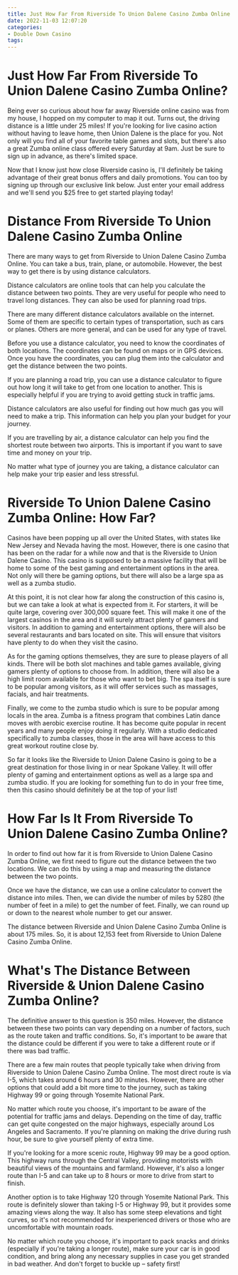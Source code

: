 ```yaml
---
title: Just How Far From Riverside To Union Dalene Casino Zumba Online
date: 2022-11-03 12:07:20
categories:
- Double Down Casino
tags:
---
```



#  Just How Far From Riverside To Union Dalene Casino Zumba Online?

Being ever so curious about how far away Riverside online casino was from my house, I hopped on my computer to map it out. Turns out, the driving distance is a little under 25 miles! If you're looking for live casino action without having to leave home, then Union Dalene is the place for you. Not only will you find all of your favorite table games and slots, but there's also a great Zumba online class offered every Saturday at 9am. Just be sure to sign up in advance, as there's limited space.

Now that I know just how close Riverside casino is, I'll definitely be taking advantage of their great bonus offers and daily promotions. You can too by signing up through our exclusive link below. Just enter your email address and we'll send you $25 free to get started playing today!

#  Distance From Riverside To Union Dalene Casino Zumba Online

There are many ways to get from Riverside to Union Dalene Casino Zumba Online. You can take a bus, train, plane, or automobile. However, the best way to get there is by using distance calculators.

Distance calculators are online tools that can help you calculate the distance between two points. They are very useful for people who need to travel long distances. They can also be used for planning road trips.

There are many different distance calculators available on the internet. Some of them are specific to certain types of transportation, such as cars or planes. Others are more general, and can be used for any type of travel.

Before you use a distance calculator, you need to know the coordinates of both locations. The coordinates can be found on maps or in GPS devices. Once you have the coordinates, you can plug them into the calculator and get the distance between the two points.

If you are planning a road trip, you can use a distance calculator to figure out how long it will take to get from one location to another. This is especially helpful if you are trying to avoid getting stuck in traffic jams.

Distance calculators are also useful for finding out how much gas you will need to make a trip. This information can help you plan your budget for your journey.

If you are travelling by air, a distance calculator can help you find the shortest route between two airports. This is important if you want to save time and money on your trip.

No matter what type of journey you are taking, a distance calculator can help make your trip easier and less stressful.

#  Riverside To Union Dalene Casino Zumba Online: How Far?

Casinos have been popping up all over the United States, with states like New Jersey and Nevada having the most. However, there is one casino that has been on the radar for a while now and that is the Riverside to Union Dalene Casino. This casino is supposed to be а massive facility that will be home to some of the best gaming and entertainment options in the area. Not only will there be gaming options, but there will also be a large spa as well as a zumba studio.

At this point, it is not clear how far along the construction of this casino is, but we can take a look at what is expected from it. For starters, it will be quite large, covering over 300,000 square feet. This will make it one of the largest casinos in the area and it will surely attract plenty of gamers and visitors. In addition to gaming and entertainment options, there will also be several restaurants and bars located on site. This will ensure that visitors have plenty to do when they visit the casino.

As for the gaming options themselves, they are sure to please players of all kinds. There will be both slot machines and table games available, giving gamers plenty of options to choose from. In addition, there will also be a high limit room available for those who want to bet big. The spa itself is sure to be popular among visitors, as it will offer services such as massages, facials, and hair treatments.

Finally, we come to the zumba studio which is sure to be popular among locals in the area. Zumba is a fitness program that combines Latin dance moves with aerobic exercise routine. It has become quite popular in recent years and many people enjoy doing it regularly. With a studio dedicated specifically to zumba classes, those in the area will have access to this great workout routine close by.

So far it looks like the Riverside to Union Dalene Casino is going to be a great destination for those living in or near Spokane Valley. It will offer plenty of gaming and entertainment options as well as a large spa and zumba studio. If you are looking for something fun to do in your free time, then this casino should definitely be at the top of your list!

#  How Far Is It From Riverside To Union Dalene Casino Zumba Online?

In order to find out how far it is from Riverside to Union Dalene Casino Zumba Online, we first need to figure out the distance between the two locations. We can do this by using a map and measuring the distance between the two points.

Once we have the distance, we can use a online calculator to convert the distance into miles. Then, we can divide the number of miles by 5280 (the number of feet in a mile) to get the number of feet. Finally, we can round up or down to the nearest whole number to get our answer.

The distance between Riverside and Union Dalene Casino Zumba Online is about 175 miles. So, it is about 12,153 feet from Riverside to Union Dalene Casino Zumba Online.

#  What's The Distance Between Riverside & Union Dalene Casino Zumba Online?

The definitive answer to this question is 350 miles. However, the distance between these two points can vary depending on a number of factors, such as the route taken and traffic conditions. So, it's important to be aware that the distance could be different if you were to take a different route or if there was bad traffic.

There are a few main routes that people typically take when driving from Riverside to Union Dalene Casino Zumba Online. The most direct route is via I-5, which takes around 6 hours and 30 minutes. However, there are other options that could add a bit more time to the journey, such as taking Highway 99 or going through Yosemite National Park.

No matter which route you choose, it's important to be aware of the potential for traffic jams and delays. Depending on the time of day, traffic can get quite congested on the major highways, especially around Los Angeles and Sacramento. If you're planning on making the drive during rush hour, be sure to give yourself plenty of extra time.

If you're looking for a more scenic route, Highway 99 may be a good option. This highway runs through the Central Valley, providing motorists with beautiful views of the mountains and farmland. However, it's also a longer route than I-5 and can take up to 8 hours or more to drive from start to finish.

Another option is to take Highway 120 through Yosemite National Park. This route is definitely slower than taking I-5 or Highway 99, but it provides some amazing views along the way. It also has some steep elevations and tight curves, so it's not recommended for inexperienced drivers or those who are uncomfortable with mountain roads.

No matter which route you choose, it's important to pack snacks and drinks (especially if you're taking a longer route), make sure your car is in good condition, and bring along any necessary supplies in case you get stranded in bad weather. And don't forget to buckle up – safety first!